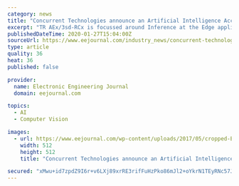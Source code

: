 ```yaml
---
category: news
title: "Concurrent Technologies announce an Artificial Intelligence Accelerator Board"
excerpt: "TR AEx/3sd-RCx is focussed around Inference at the Edge applications such as real-time object recognition and behaviour monitoring. It has been designed to work in parallel with Concurrent Technologies processor boards likeTR H4x/3sd-RCx and TR J4x/6sd-RCx that are in alignment with a proposed SOSA™ Technical Standard. The application of ..."
publishedDateTime: 2020-01-27T15:04:00Z
sourceUrl: https://www.eejournal.com/industry_news/concurrent-technologies-announce-an-artificial-intelligence-accelerator-board/
type: article
quality: 36
heat: 36
published: false

provider:
  name: Electronic Engineering Journal
  domain: eejournal.com

topics:
  - AI
  - Computer Vision

images:
  - url: https://www.eejournal.com/wp-content/uploads/2017/05/cropped-EEJ_favicon_2020-copy.png
    width: 512
    height: 512
    title: "Concurrent Technologies announce an Artificial Intelligence Accelerator Board"

secured: "xMwu+id7zpdZ9I6r+v6LXj89xrRE3rifFuHzPko86mJl2+oYkrN1TEyRNc57JJdSq5t3XcENM5JDAeUeA6UqTEA08xdtZUgFcamu8fro3UuCG5EIPmlzX1gMd+dovLaj4Qo5bji3nK9Am/5KpweDGl6eBNxIavDHlWouuabA8AF8+39mYQk2MzEggoY2a3g9l1iU4hb8xdH4BlJn/wT6mIhzLJ0mz0oZaaZjqYH9SfJ1D4vYC2o0oz77TqHGzS7/B2m0WHsdCvzRBsksouGPVE7xYQFgaHJg1UqZ/JA36kqMJ4gbqfZfqz/GI3NZbJye;N2qjTCva0F9trppJ1j9lrA=="
---
```


